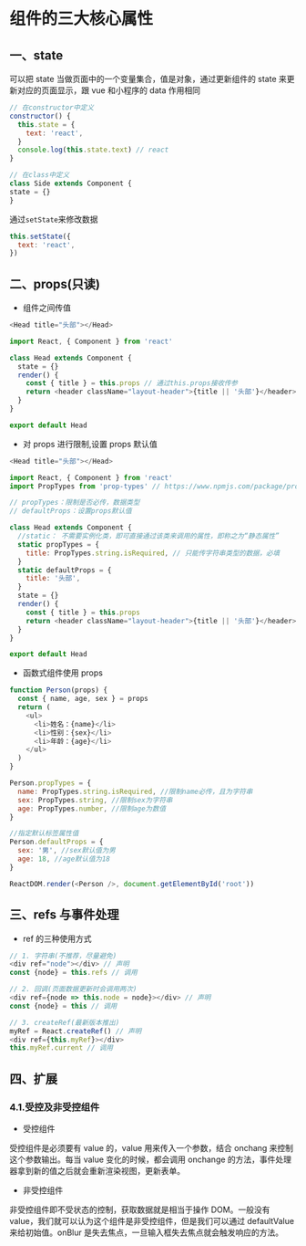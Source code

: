 # 组件的三大核心属性

## 一、state

可以把 state 当做页面中的一个变量集合，值是对象，通过更新组件的 state 来更新对应的页面显示，跟 vue 和小程序的 data 作用相同

```js
// 在constructor中定义
constructor() {
  this.state = {
    text: 'react',
  }
  console.log(this.state.text) // react
}

// 在class中定义
class Side extends Component {
state = {}
}
```

通过`setState`来修改数据

```js
this.setState({
  text: 'react',
})
```

## 二、props(只读)

- 组件之间传值

```js
<Head title="头部"></Head>
```

```js
import React, { Component } from 'react'

class Head extends Component {
  state = {}
  render() {
    const { title } = this.props // 通过this.props接收传参
    return <header className="layout-header">{title || '头部'}</header>
  }
}

export default Head
```

- 对 props 进行限制,设置 props 默认值

```js
<Head title="头部"></Head>
```

```js
import React, { Component } from 'react'
import PropTypes from 'prop-types' // https://www.npmjs.com/package/prop-types

// propTypes：限制是否必传，数据类型
// defaultProps：设置props默认值

class Head extends Component {
  //static： 不需要实例化类，即可直接通过该类来调用的属性，即称之为“静态属性”
  static propTypes = {
    title: PropTypes.string.isRequired, // 只能传字符串类型的数据，必填
  }
  static defaultProps = {
    title: '头部',
  }
  state = {}
  render() {
    const { title } = this.props
    return <header className="layout-header">{title || '头部'}</header>
  }
}

export default Head
```

- 函数式组件使用 props

```js
function Person(props) {
  const { name, age, sex } = props
  return (
    <ul>
      <li>姓名：{name}</li>
      <li>性别：{sex}</li>
      <li>年龄：{age}</li>
    </ul>
  )
}

Person.propTypes = {
  name: PropTypes.string.isRequired, //限制name必传，且为字符串
  sex: PropTypes.string, //限制sex为字符串
  age: PropTypes.number, //限制age为数值
}

//指定默认标签属性值
Person.defaultProps = {
  sex: '男', //sex默认值为男
  age: 18, //age默认值为18
}

ReactDOM.render(<Person />, document.getElementById('root'))
```

## 三、refs 与事件处理

- ref 的三种使用方式
<!-- https://blog.csdn.net/qq_44472790/article/details/116618623 -->

```js
// 1. 字符串(不推荐，尽量避免)
<div ref="node"></div> // 声明
const {node} = this.refs // 调用

// 2. 回调(页面数据更新时会调用两次)
<div ref={node => this.node = node}></div> // 声明
const {node} = this // 调用

// 3. createRef(最新版本推出)
myRef = React.createRef() // 声明
<div ref={this.myRef}></div>
this.myRef.current // 调用
```

## 四、扩展

### 4.1.受控及非受控组件

- 受控组件

受控组件是必须要有 value 的，value 用来传入一个参数，结合 onchang 来控制这个参数输出。每当 value 变化的时候，都会调用 onchange 的方法，事件处理器拿到新的值之后就会重新渲染视图，更新表单。

- 非受控组件

非受控组件即不受状态的控制，获取数据就是相当于操作 DOM。一般没有 value，我们就可以认为这个组件是非受控组件，但是我们可以通过 defaultValue 来给初始值。onBlur 是失去焦点，一旦输入框失去焦点就会触发响应的方法。

